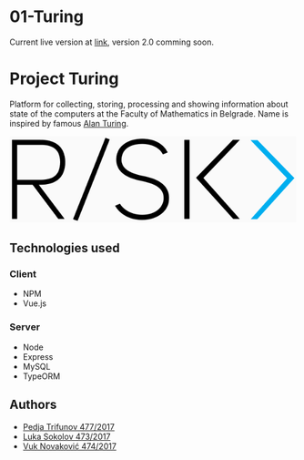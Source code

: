 # 01-Turing
Current live version at [link](http://turing.matf.bg.ac.rs/), version 2.0 comming soon.
# Project Turing
Platform for collecting, storing, processing and showing  information about state of the computers  at the Faculty of Mathematics in Belgrade.
Name is inspired by famous <a href="https://en.wikipedia.org/wiki/Alan_Turing">Alan Turing</a>.

<img src="https://raw.githubusercontent.com/riskmatf/risk-media/master/logo/v2/risk.png">

## Technologies used
### Client
- NPM
- Vue.js

### Server
- Node
- Express
- MySQL
- TypeORM


## Authors
- [Pedja Trifunov 477/2017](https://gitlab.com/atfoc)
- [Luka Sokolov 473/2017](https://gitlab.com/basilisk6)
- [Vuk Novaković 474/2017](https://gitlab.com/mrinvisible0)
